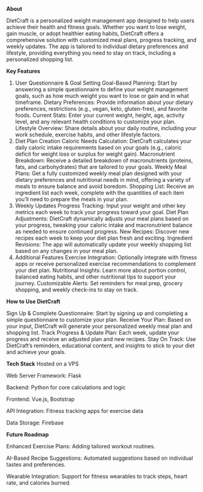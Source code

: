 **About**

DietCraft is a personalized weight management app designed to help users achieve their health and fitness goals. Whether you want to lose weight, gain muscle, or adopt healthier eating habits, DietCraft offers a comprehensive solution with customized meal plans, progress tracking, and weekly updates. The app is tailored to individual dietary preferences and lifestyle, providing everything you need to stay on track, including a personalized shopping list.

**Key Features**
1. User Questionnaire & Goal Setting
Goal-Based Planning: Start by answering a simple questionnaire to define your weight management goals, such as how much weight you want to lose or gain and in what timeframe.
Dietary Preferences: Provide information about your dietary preferences, restrictions (e.g., vegan, keto, gluten-free), and favorite foods.
Current Stats: Enter your current weight, height, age, activity level, and any relevant health conditions to customize your plan.
Lifestyle Overview: Share details about your daily routine, including your work schedule, exercise habits, and other lifestyle factors.
2. Diet Plan Creation
Caloric Needs Calculation: DietCraft calculates your daily caloric intake requirements based on your goals (e.g., caloric deficit for weight loss or surplus for weight gain).
Macronutrient Breakdown: Receive a detailed breakdown of macronutrients (proteins, fats, and carbohydrates) that are tailored to your goals.
Weekly Meal Plans: Get a fully customized weekly meal plan designed with your dietary preferences and nutritional needs in mind, offering a variety of meals to ensure balance and avoid boredom.
Shopping List: Receive an ingredient list each week, complete with the quantities of each item you’ll need to prepare the meals in your plan.
3. Weekly Updates
Progress Tracking: Input your weight and other key metrics each week to track your progress toward your goal.
Diet Plan Adjustments: DietCraft dynamically adjusts your meal plans based on your progress, tweaking your caloric intake and macronutrient balance as needed to ensure continued progress.
New Recipes: Discover new recipes each week to keep your diet plan fresh and exciting.
Ingredient Revisions: The app will automatically update your weekly shopping list based on any changes in your meal plan.
4. Additional Features
Exercise Integration: Optionally integrate with fitness apps or receive personalized exercise recommendations to complement your diet plan.
Nutritional Insights: Learn more about portion control, balanced eating habits, and other nutritional tips to support your journey.
Customizable Alerts: Set reminders for meal prep, grocery shopping, and weekly check-ins to stay on track.

**How to Use DietCraft**

Sign Up & Complete Questionnaire: Start by signing up and completing a simple questionnaire to customize your plan.
Receive Your Plan: Based on your input, DietCraft will generate your personalized weekly meal plan and shopping list.
Track Progress & Update Plan: Each week, update your progress and receive an adjusted plan and new recipes.
Stay On Track: Use DietCraft’s reminders, educational content, and insights to stick to your diet and achieve your goals.

**Tech Stack**
Hosted on a VPS

Web Server Framework: Flask

Backend: Python for core calculations and logic

Frontend: Vue.js, Bootstrap

API Integration: Fitness tracking apps for exercise data

Data Storage: Firebase 

**Future Roadmap**

Enhanced Exercise Plans: Adding tailored workout routines.

AI-Based Recipe Suggestions: Automated suggestions based on individual tastes and preferences.

Wearable Integration: Support for fitness wearables to track steps, heart rate, and calories burned.
